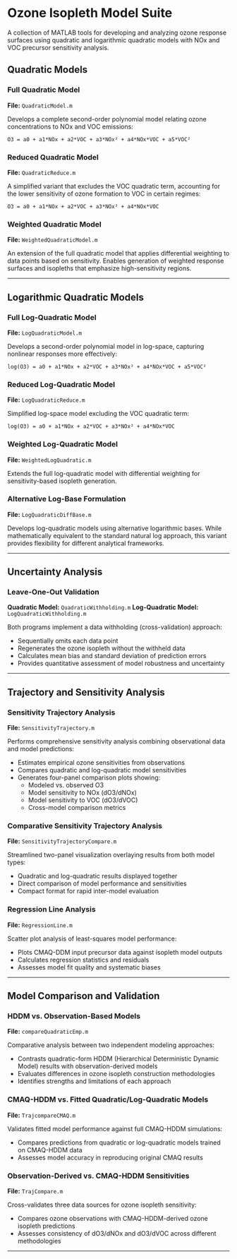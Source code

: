 # Ozone Isopleth Model Suite

A collection of MATLAB tools for developing and analyzing ozone response surfaces using quadratic and logarithmic quadratic models with NOx and VOC precursor sensitivity analysis.

## Quadratic Models

### Full Quadratic Model
**File:** `QuadraticModel.m`

Develops a complete second-order polynomial model relating ozone concentrations to NOx and VOC emissions:

```
O3 = a0 + a1*NOx + a2*VOC + a3*NOx² + a4*NOx*VOC + a5*VOC²
```

### Reduced Quadratic Model
**File:** `QuadraticReduce.m`

A simplified variant that excludes the VOC quadratic term, accounting for the lower sensitivity of ozone formation to VOC in certain regimes:

```
O3 = a0 + a1*NOx + a2*VOC + a3*NOx² + a4*NOx*VOC
```

### Weighted Quadratic Model
**File:** `WeightedQuadraticModel.m`

An extension of the full quadratic model that applies differential weighting to data points based on sensitivity. Enables generation of weighted response surfaces and isopleths that emphasize high-sensitivity regions.

---

## Logarithmic Quadratic Models

### Full Log-Quadratic Model
**File:** `LogQuadraticModel.m`

Develops a second-order polynomial model in log-space, capturing nonlinear responses more effectively:

```
log(O3) = a0 + a1*NOx + a2*VOC + a3*NOx² + a4*NOx*VOC + a5*VOC²
```

### Reduced Log-Quadratic Model
**File:** `LogQuadraticReduce.m`

Simplified log-space model excluding the VOC quadratic term:

```
log(O3) = a0 + a1*NOx + a2*VOC + a3*NOx² + a4*NOx*VOC
```

### Weighted Log-Quadratic Model
**File:** `WeightedLogQuadratic.m`

Extends the full log-quadratic model with differential weighting for sensitivity-based isopleth generation.

### Alternative Log-Base Formulation
**File:** `LogQuadraticDiffBase.m`

Develops log-quadratic models using alternative logarithmic bases. While mathematically equivalent to the standard natural log approach, this variant provides flexibility for different analytical frameworks.

---

## Uncertainty Analysis

### Leave-One-Out Validation

**Quadratic Model:** `QuadraticWithholding.m`
**Log-Quadratic Model:** `LogQuadraticWithholding.m`

Both programs implement a data withholding (cross-validation) approach:
- Sequentially omits each data point
- Regenerates the ozone isopleth without the withheld data
- Calculates mean bias and standard deviation of prediction errors
- Provides quantitative assessment of model robustness and uncertainty

---

## Trajectory and Sensitivity Analysis

### Sensitivity Trajectory Analysis

**File:** `SensitivityTrajectory.m`

Performs comprehensive sensitivity analysis combining observational data and model predictions:
- Estimates empirical ozone sensitivities from observations
- Compares quadratic and log-quadratic model sensitivities
- Generates four-panel comparison plots showing:
  - Modeled vs. observed O3
  - Model sensitivity to NOx (dO3/dNOx)
  - Model sensitivity to VOC (dO3/dVOC)
  - Cross-model comparison metrics

### Comparative Sensitivity Trajectory Analysis

**File:** `SensitivityTrajectoryCompare.m`

Streamlined two-panel visualization overlaying results from both model types:
- Quadratic and log-quadratic results displayed together
- Direct comparison of model performance and sensitivities
- Compact format for rapid inter-model evaluation

### Regression Line Analysis

**File:** `RegressionLine.m`

Scatter plot analysis of least-squares model performance:
- Plots CMAQ-DDM input precursor data against isopleth model outputs
- Calculates regression statistics and residuals
- Assesses model fit quality and systematic biases

---

## Model Comparison and Validation

### HDDM vs. Observation-Based Models

**File:** `compareQuadraticEmp.m`

Comparative analysis between two independent modeling approaches:
- Contrasts quadratic-form HDDM (Hierarchical Deterministic Dynamic Model) results with observation-derived models
- Evaluates differences in ozone isopleth construction methodologies
- Identifies strengths and limitations of each approach

### CMAQ-HDDM vs. Fitted Quadratic/Log-Quadratic Models

**File:** `TrajcompareCMAQ.m`

Validates fitted model performance against full CMAQ-HDDM simulations:
- Compares predictions from quadratic or log-quadratic models trained on CMAQ-HDDM data
- Assesses model accuracy in reproducing original CMAQ results

### Observation-Derived vs. CMAQ-HDDM Sensitivities

**File:** `TrajCompare.m`

Cross-validates three data sources for ozone isopleth sensitivity:
- Compares ozone observations with CMAQ-HDDM-derived ozone isopleth predictions
- Assesses consistency of dO3/dNOx and dO3/dVOC across different methodologies

---
